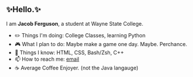 ## ✨Hello.✨

<!--
**thesolejacobf/thesolejacobf** is a ✨ _special_ ✨ repository because its `README.md` (this file) appears on your GitHub profile.

Here are some ideas to get you started:

- 🔭 I’m currently working on ...
- 🌱 I’m currently learning ...
- 👯 I’m looking to collaborate on ...
- 🤔 I’m looking for help with ...
- 💬 Ask me about ...
- 📫 How to reach me: ...
- 😄 Pronouns: ...
- ⚡ Fun fact: ...
-->

I am **Jacob Ferguson**, a student at Wayne State College. 
- ✏️ Things I'm doing: College Classes, learning Python
- 🎮 What I plan to do: Maybe make a game one day. Maybe. Perchance.
- 📖 Things I know: HTML, CSS, Bash/Zsh, C++
- 📫 How to reach me: [email](mailto:jaferg01@wsc.edu)
- ☕️ Average Coffee Enjoyer. (not the Java langauge)

